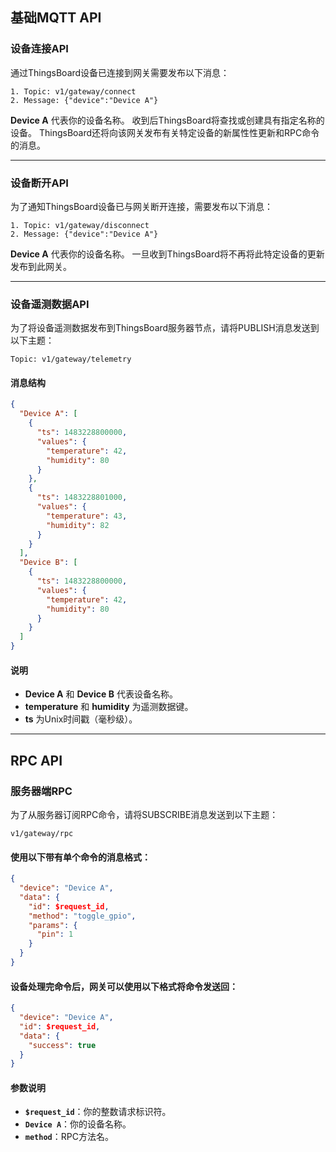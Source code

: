 ## 基础MQTT API

### 设备连接API

通过ThingsBoard设备已连接到网关需要发布以下消息：

```plaintext
1. Topic: v1/gateway/connect
2. Message: {"device":"Device A"}
```

**Device A** 代表你的设备名称。
收到后ThingsBoard将查找或创建具有指定名称的设备。
ThingsBoard还将向该网关发布有关特定设备的新属性性更新和RPC命令的消息。

---

### 设备断开API

为了通知ThingsBoard设备已与网关断开连接，需要发布以下消息：

```plaintext
1. Topic: v1/gateway/disconnect
2. Message: {"device":"Device A"}
```

**Device A** 代表你的设备名称。
一旦收到ThingsBoard将不再将此特定设备的更新发布到此网关。

---



### 设备遥测数据API

为了将设备遥测数据发布到ThingsBoard服务器节点，请将PUBLISH消息发送到以下主题：

```plaintext
Topic: v1/gateway/telemetry
```

#### 消息结构

```json
{
  "Device A": [
    {
      "ts": 1483228800000,
      "values": {
        "temperature": 42,
        "humidity": 80
      }
    },
    {
      "ts": 1483228801000,
      "values": {
        "temperature": 43,
        "humidity": 82
      }
    }
  ],
  "Device B": [
    {
      "ts": 1483228800000,
      "values": {
        "temperature": 42,
        "humidity": 80
      }
    }
  ]
}
```

#### 说明

- **Device A** 和 **Device B** 代表设备名称。
- **temperature** 和 **humidity** 为遥测数据键。
- **ts** 为Unix时间戳（毫秒级）。

---


## RPC API

### 服务器端RPC

为了从服务器订阅RPC命令，请将SUBSCRIBE消息发送到以下主题：

```plaintext
v1/gateway/rpc
```

#### 使用以下带有单个命令的消息格式：

```json
{
  "device": "Device A",
  "data": {
    "id": $request_id,
    "method": "toggle_gpio",
    "params": {
      "pin": 1
    }
  }
}
```

#### 设备处理完命令后，网关可以使用以下格式将命令发送回：

```json
{
  "device": "Device A",
  "id": $request_id,
  "data": {
    "success": true
  }
}
```

#### 参数说明

- **`$request_id`**：你的整数请求标识符。
- **`Device A`**：你的设备名称。
- **`method`**：RPC方法名。

